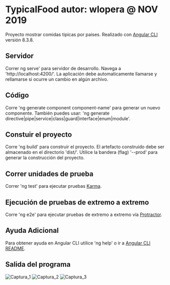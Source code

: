 # TypicalFood             autor: wlopera      @ NOV 2019

Proyecto mostrar comidas tipicas por paises. Realizado con [Angular CLI](https://github.com/angular/angular-cli) versión 8.3.8.

## Servidor

Correr ng serve' para servidor de desarrollo. Navega a  'http://localhost:4200/'. La aplicación debe automaticamente llamarse y rellamarse si ocurre un cambio en algún archivo.

## Código

Corre 'ng generate component component-name' para generar un nuevo componente. También puedes usar: 'ng generate directive|pipe|service|class|guard|interface|enum|module'.

## Constuir el proyecto

Corre 'ng build' para construir el proyecto. El artefacto construido debe ser almacenado en el directorio 'dist/'. Utilice la bandera (flag) '--prod' para generar la construcción del proyecto.

## Correr unidades de prueba

Correr 'ng test' para ejecutar pruebas [Karma](https://karma-runner.github.io).

## Ejecución de pruebas de extremo a extremo

Corre 'ng e2e' para ejecutar pruebas de extremo a extremo vía [Protractor](http://www.protractortest.org/).

## Ayuda Adicional

Para obtener ayuda en Angular CLI utilice 'ng help' o ir a [Angular CLI README](https://github.com/angular/angular-cli/blob/master/README.md).

## Salida del programa
![Captura_1](https://user-images.githubusercontent.com/7141537/68266422-12578a80-001d-11ea-9448-39c4ebff51a6.PNG)
![Captura_2](https://user-images.githubusercontent.com/7141537/68266426-14214e00-001d-11ea-96ed-958f36c18fae.PNG)
![Captura_3](https://user-images.githubusercontent.com/7141537/68266429-15eb1180-001d-11ea-8cce-da5bcdfe69b2.PNG)
